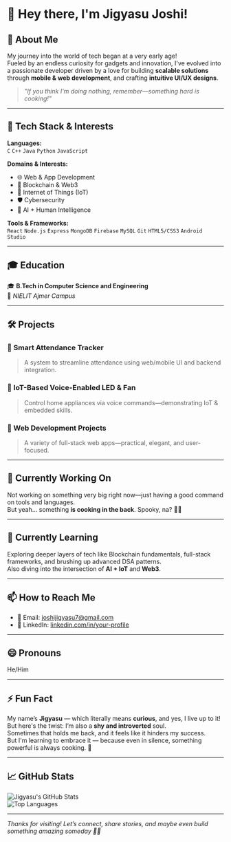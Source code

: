 # 👋 Hey there, I'm Jigyasu Joshi!

## 🚀 About Me
My journey into the world of tech began at a very early age!  
Fueled by an endless curiosity for gadgets and innovation, I've evolved into a passionate developer driven by a love for building **scalable solutions** through **mobile & web development**, and crafting **intuitive UI/UX designs**.

> _"If you think I'm doing nothing, remember—something hard is cooking!"_

---

## 🧠 Tech Stack & Interests

**Languages:**  
`C` `C++` `Java` `Python` `JavaScript`

**Domains & Interests:**  
- 🌐 Web & App Development  
- 🔗 Blockchain & Web3  
- 📡 Internet of Things (IoT)  
- 🛡️ Cybersecurity  
- 🤖 AI + Human Intelligence  

**Tools & Frameworks:**  
`React` `Node.js` `Express` `MongoDB` `Firebase` `MySQL` `Git` `HTML5/CSS3` `Android Studio`

---

## 🎓 Education

🎓 **B.Tech in Computer Science and Engineering**  
📍 _NIELIT Ajmer Campus_

---

## 🛠️ Projects

### 🔷 Smart Attendance Tracker  
> A system to streamline attendance using web/mobile UI and backend integration.

### 🔷 IoT-Based Voice-Enabled LED & Fan  
> Control home appliances via voice commands—demonstrating IoT & embedded skills.

### 🔷 Web Development Projects  
> A variety of full-stack web apps—practical, elegant, and user-focused.

---

## 🔭 Currently Working On

Not working on something very big right now—just having a good command on tools and languages.  
But yeah... something **is cooking in the back**. Spooky, na? 👀🔥

---

## 🌱 Currently Learning

Exploring deeper layers of tech like Blockchain fundamentals, full-stack frameworks, and brushing up advanced DSA patterns.  
Also diving into the intersection of **AI + IoT** and **Web3**.

---

## 📫 How to Reach Me

- 📧 Email: joshijigyasu7@gmail.com
- 🔗 LinkedIn: [linkedin.com/in/your-profile](https://linkedin.com/in/jigyasuxtreme)   

---

## 😄 Pronouns

He/Him

---

## ⚡ Fun Fact

My name’s **Jigyasu** — which literally means **curious**, and yes, I live up to it!  
But here's the twist: I’m also a **shy and introverted** soul.  
Sometimes that holds me back, and it feels like it hinders my success.  
But I'm learning to embrace it — because even in silence, something powerful is always cooking. 🚀

---

## 📈 GitHub Stats

![Jigyasu's GitHub Stats](https://github-readme-stats.vercel.app/api?username=joshijigyasu7&show_icons=true&theme=radical)  
![Top Languages](https://github-readme-stats.vercel.app/api/top-langs/?username=joshijigyasu7&layout=compact&theme=radical)

---

_Thanks for visiting! Let’s connect, share stories, and maybe even build something amazing someday 🤝✨_

